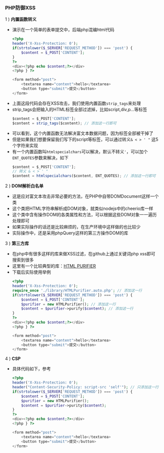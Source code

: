 ### PHP防御XSS

1 ) **内置函数转义**

- 演示在一个简单的表单提交中，后端php混编html代码
    ```php
    <?php
    header('X-Xss-Protection: 0');
    if(strtolower($_SERVER['REQUEST_METHOD']) === 'post') {
        $content = $_POST['CONTENT'];
    }
    ?>
    <div><?php echo $content;?></div>
    <?php } ?>

    <form method="post">
        <textarea name="content">hello</textarea>
        <button type="submit">提交</button>
    </form>
    ```
- 上面这段代码会存在XSS攻击，我们使用内置函数`strip_tags`来处理
- strip_tags会把输入的HTML标签全部过滤掉，比如script,div,p...等标签
    ```js
    $content = $_POST['CONTENT'];
    $content = strip_tags($content); // 添加这一行即可
    ```
- 可以看到，这个内置函数无法解决富文本数据问题，因为标签全部被干掉了
- 但是如果我们想要保留我们写下的script等标签，可以通过转义`& < > ' "` 这5个字符来实现
- 有一个内置函数叫`htmlspecialchars`可以解决，默认不转义`'`，可以加个`ENT_QUOTES`参数来解决，如下
    ```js
    $content = $_POST['CONTENT'];
    // 转义 & < > ' "
    $content = htmlspecialchars($content, ENT_QUOTES); // 添加这一行即可
    ```

2 ) **DOM解析白名单**

- 这是应对富文本攻击非常必要的方法，在PHP中自带DOMDocument这样一个类
- 这个类把HTML字符串解析成DOM对象，就类似nodejs中的cheerio库一样
- 这个类中含有操作DOM的各类属性和方法，可以根据这些DOM对象一一遍历处理即可
- 如果实际操作的话还是比较麻烦的，在生产环境中这样做的也比较少
- 实际操作中，还是采用phpQuery这样的第三方操作DOM的库

3 ) **第三方库**

- 在php中有很多这样的库来做XSS过滤，在github上通过关键词php xss即可搜索到很多
- 这里有一个比较典型的库：[HTML PURIFIER](http://htmlpurifier.org/)
- 下载后实际使用举例
    ```php
    <?php
    header('X-Xss-Protection: 0');
    require_once './library/HTMLPurifier.auto.php'; // 添加这一行
    if(strtolower($_SERVER['REQUEST_METHOD']) === 'post') {
        $content = $_POST['CONTENT'];
        $purifier = new HTMLPurifier(); // 添加这一行
        $content = $purifier->purify($content); // 添加这一行
    }
    ?>
    <div><?php echo $content;?></div>
    <?php } ?>

    <form method="post">
        <textarea name="content">hello</textarea>
        <button type="submit">提交</button>
    </form>
    ```

4 ) **CSP**

- 具体代码如下，参考
    ```php
    <?php
    header('X-Xss-Protection: 0');
    header("Content-Security-Policy: script-src 'self'"); // 只添加这一行
    if(strtolower($_SERVER['REQUEST_METHOD']) === 'post') {
        $content = $_POST['CONTENT'];
        $purifier = new HTMLPurifier();
        $content = $purifier->purity($content);
    }
    ?>
    <div><?php echo $content;?></div>
    <?php } ?>

    <form method="post">
        <textarea name="content">hello</textarea>
        <button type="submit">提交</button>
    </form>
    ```
